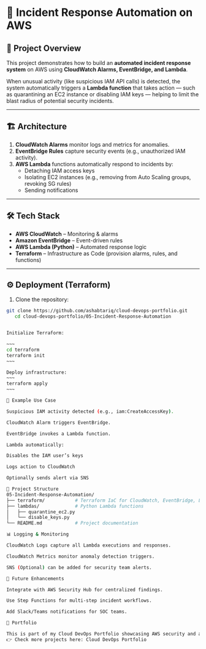 # 🚨 Incident Response Automation on AWS

## 📌 Project Overview
This project demonstrates how to build an **automated incident response system** on AWS using **CloudWatch Alarms, EventBridge, and Lambda**.  

When unusual activity (like suspicious IAM API calls) is detected, the system automatically triggers a **Lambda function** that takes action — such as quarantining an EC2 instance or disabling IAM keys — helping to limit the blast radius of potential security incidents.  

---

## 🏗️ Architecture
1. **CloudWatch Alarms** monitor logs and metrics for anomalies.  
2. **EventBridge Rules** capture security events (e.g., unauthorized IAM activity).  
3. **AWS Lambda** functions automatically respond to incidents by:  
   - Detaching IAM access keys  
   - Isolating EC2 instances (e.g., removing from Auto Scaling groups, revoking SG rules)  
   - Sending notifications  

---

## 🛠️ Tech Stack
- **AWS CloudWatch** – Monitoring & alarms  
- **Amazon EventBridge** – Event-driven rules  
- **AWS Lambda (Python)** – Automated response logic  
- **Terraform** – Infrastructure as Code (provision alarms, rules, and functions)  

---

## ⚙️ Deployment (Terraform)
1. Clone the repository:

```bash
git clone https://github.com/ashabtariq/cloud-devops-portfolio.git
   cd cloud-devops-portfolio/05-Incident-Response-Automation


Initialize Terraform:

~~~
cd terraform
terraform init
~~~

Deploy infrastructure:
~~~
terraform apply
~~~

📝 Example Use Case

Suspicious IAM activity detected (e.g., iam:CreateAccessKey).

CloudWatch Alarm triggers EventBridge.

EventBridge invokes a Lambda function.

Lambda automatically:

Disables the IAM user’s keys

Logs action to CloudWatch

Optionally sends alert via SNS

📂 Project Structure
05-Incident-Response-Automation/
├── terraform/           # Terraform IaC for CloudWatch, EventBridge, Lambda
├── lambdas/             # Python Lambda functions
│   ├── quarantine_ec2.py
│   └── disable_keys.py
└── README.md            # Project documentation

📊 Logging & Monitoring

CloudWatch Logs capture all Lambda executions and responses.

CloudWatch Metrics monitor anomaly detection triggers.

SNS (Optional) can be added for security team alerts.

🚀 Future Enhancements

Integrate with AWS Security Hub for centralized findings.

Use Step Functions for multi-step incident workflows.

Add Slack/Teams notifications for SOC teams.

🔗 Portfolio

This is part of my Cloud DevOps Portfolio showcasing AWS security and automation projects.
👉 Check more projects here: Cloud DevOps Portfolio

